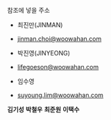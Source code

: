 참조에 넣을 주소
- 최진만(JINMAN)
- <a href="mailto:jinman.choi@woowahan.com" rel="noopener" class="external-link" target="_blank"><u>jinman.choi@woowahan.com</u></a>

- 박진영(JINYEONG)
- <a href="mailto:lifegoeson@woowahan.com" rel="noopener" class="external-link" target="_blank"><u>lifegoeson@woowahan.com</u></a>

- 임수영
- <a href="mailto:suyoung.lim@woowahan.com" rel="noopener" class="external-link" target="_blank"><u>suyoung.lim@woowahan.com</u></a>


**김기성**
**박철우**
**최준원**
**이택수**
